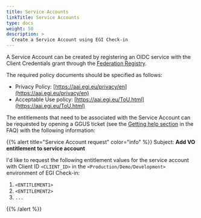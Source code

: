 ```yaml
---
title: Service Accounts
linkTitle: Service Accounts
type: docs
weight: 50
description: >
  Create a Service Account using EGI Check-in
---
```


A Service Account can be created by registering an OIDC service with
the Client Credentials grant through the
[Federation Registry](https://aai.egi.eu/federation).

The required policy documents should be specified as follows:

* Privacy Policy: [https://aai.egi.eu/privacy/en](https://aai.egi.eu/privacy/en)
* Acceptable Use policy: [https://aai.egi.eu/ToU.html](https://aai.egi.eu/ToU.html)

The entitlements that need to be associated with the Service Account
can be requested by opening a GGUS ticket (see the
[Getting help section](../faq/) in the FAQ) with the
following information:

{{% alert title="Service Account request" color="info" %}}
Subject: **Add VO entitlement to service account**

I'd like to request the following entitlement values for the service account
with Client ID `<CLIENT_ID>` in the `<Production/Demo/Development>` environment
of EGI Check-in:

1. `<ENTITLEMENT1>`
2. `<ENTITLEMENT2>`
3. `...`

{{% /alert %}}

